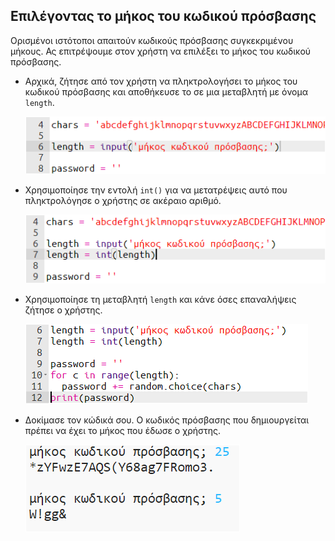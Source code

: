 ## Επιλέγοντας το μήκος του κωδικού πρόσβασης

Ορισμένοι ιστότοποι απαιτούν κωδικούς πρόσβασης συγκεκριμένου μήκους. Ας επιτρέψουμε στον χρήστη να επιλέξει το μήκος του κωδικού πρόσβασης.



+ Αρχικά, ζήτησε από τον χρήστη να πληκτρολογήσει το μήκος του κωδικού πρόσβασης και αποθήκευσε το σε μια μεταβλητή με όνομα `length`.

    ![στιγμιότυπο οθόνης](images/passwords-length.png)

+ Χρησιμοποίησε την εντολή `int()` για να μετατρέψεις αυτό που πληκτρολόγησε ο χρήστης σε ακέραιο αριθμό.

    ![στιγμιότυπο οθόνης](images/passwords-cast.png)

+ Χρησιμοποίησε τη μεταβλητή `length` και κάνε όσες επαναλήψεις ζήτησε ο χρήστης.

    ![στιγμιότυπο οθόνης](images/passwords-length-loop.png)

+ Δοκίμασε τον κώδικά σου. Ο κωδικός πρόσβασης που δημιουργείται πρέπει να έχει το μήκος που έδωσε ο χρήστης.

    ![στιγμιότυπο οθόνης](images/passwords-length-test.png)




